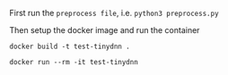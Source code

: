 First run the `preprocess file`, i.e. `python3 preprocess.py`

Then setup the docker image and run the container

`docker build -t test-tinydnn .`

`docker run --rm -it test-tinydnn`